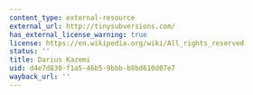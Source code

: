 ```yaml
---
content_type: external-resource
external_url: http://tinysubversions.com/
has_external_license_warning: true
license: https://en.wikipedia.org/wiki/All_rights_reserved
status: ''
title: Darius Kazemi
uid: d4e7d830-f1a5-46b5-9bbb-b8bd610d07e7
wayback_url: ''
---
```

